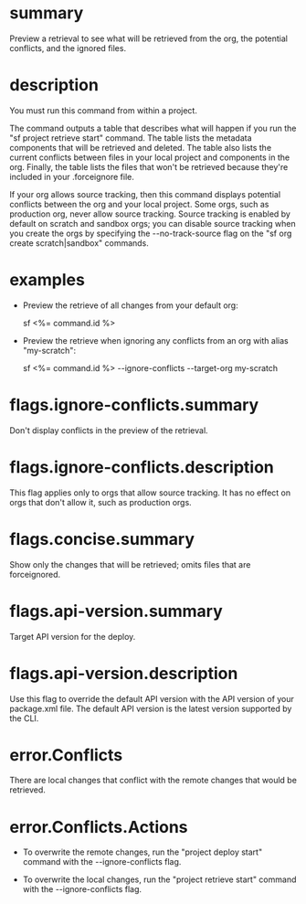 # summary

Preview a retrieval to see what will be retrieved from the org, the potential conflicts, and the ignored files.

# description

You must run this command from within a project.

The command outputs a table that describes what will happen if you run the "sf project retrieve start" command. The table lists the metadata components that will be retrieved and deleted. The table also lists the current conflicts between files in your local project and components in the org. Finally, the table lists the files that won't be retrieved because they're included in your .forceignore file.

If your org allows source tracking, then this command displays potential conflicts between the org and your local project. Some orgs, such as production org, never allow source tracking. Source tracking is enabled by default on scratch and sandbox orgs; you can disable source tracking when you create the orgs by specifying the --no-track-source flag on the "sf org create scratch|sandbox" commands.

# examples

- Preview the retrieve of all changes from your default org:

  sf <%= command.id %>

- Preview the retrieve when ignoring any conflicts from an org with alias "my-scratch":

  sf <%= command.id %> --ignore-conflicts --target-org my-scratch

# flags.ignore-conflicts.summary

Don't display conflicts in the preview of the retrieval.

# flags.ignore-conflicts.description

This flag applies only to orgs that allow source tracking. It has no effect on orgs that don't allow it, such as production orgs.

# flags.concise.summary

Show only the changes that will be retrieved; omits files that are forceignored.

# flags.api-version.summary

Target API version for the deploy.

# flags.api-version.description

Use this flag to override the default API version with the API version of your package.xml file. The default API version is the latest version supported by the CLI.

# error.Conflicts

There are local changes that conflict with the remote changes that would be retrieved.

# error.Conflicts.Actions

- To overwrite the remote changes, run the "project deploy start" command with the --ignore-conflicts flag.

- To overwrite the local changes, run the "project retrieve start" command with the --ignore-conflicts flag.
